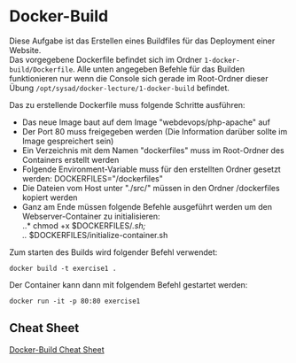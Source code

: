 # Docker-Build

Diese Aufgabe ist das Erstellen eines Buildfiles für das Deployment einer Website.  
Das vorgegebene Dockerfile befindet sich im Ordner `1-docker-build/Dockerfile`. Alle unten angegeben Befehle für das Builden funktionieren nur wenn die Console sich gerade im Root-Ordner dieser Übung `/opt/sysad/docker-lecture/1-docker-build` befindet.  
  
Das zu erstellende Dockerfile muss folgende Schritte ausführen:  
* Das neue Image baut auf dem Image "webdevops/php-apache" auf  
* Der Port 80 muss freigegeben werden (Die Information darüber sollte im Image gespreichert sein)  
* Ein Verzeichnis mit dem Namen "dockerfiles" muss im Root-Ordner des Containers erstellt werden  
* Folgende Environment-Variable muss für den erstellten Ordner gesetzt werden: DOCKERFILES="/dockerfiles"  
* Die Dateien vom Host unter "./src/" müssen in den Ordner /dockerfiles kopiert werden  
* Ganz am Ende müssen folgende Befehle ausgeführt werden um den Webserver-Container zu initialisieren:  
..* chmod +x $DOCKERFILES/*.sh;  
..* $DOCKERFILES/initialize-container.sh  
  
Zum starten des Builds wird folgender Befehl verwendet:  
```
docker build -t exercise1 .
```

Der Container kann dann mit folgendem Befehl gestartet werden:  
```
docker run -it -p 80:80 exercise1
```
  
  
## Cheat Sheet
[Docker-Build Cheat Sheet](https://kapeli.com/cheat_sheets/Dockerfile.docset/Contents/Resources/Documents/index)
